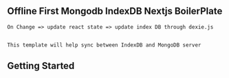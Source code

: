 ## Offline First Mongodb IndexDB Nextjs BoilerPlate 

```
On Change => update react state => update index DB through dexie.js


This template will help sync between IndexDB and MongoDB server 
```

## Getting Started